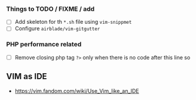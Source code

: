 ### Things to TODO / FIXME / add

- [ ] Add skeleton for th `*.sh` file using `vim-snippmet`
- [ ] Configure `airblade/vim-gitgutter`

### PHP performance related

- [ ] Remove closing php tag `?>` only when there is no code after this line so

## VIM as IDE
- https://vim.fandom.com/wiki/Use_Vim_like_an_IDE
